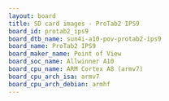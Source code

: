 ```yaml
---
layout: board
title: SD card images - ProTab2 IPS9
board_id: protab2_ips9
board_dtb_name: sun4i-a10-pov-protab2-ips9
board_name: ProTab2 IPS9
board_maker_name: Point of View
board_soc_name: Allwinner A10
board_cpu_name: ARM Cortex A8 (armv7)
board_cpu_arch_isa: armv7
board_cpu_arch_debian: armhf
---
```


